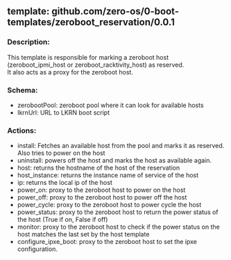 ## template: github.com/zero-os/0-boot-templates/zeroboot_reservation/0.0.1

### Description:

This template is responsible for marking a zeroboot host (zeroboot_ipmi_host or zeroboot_racktivity_host) as reserved.  
It also acts as a proxy for the zeroboot host.

### Schema:

- zerobootPool: zeroboot pool where it can look for available hosts
- lkrnUrl: URL to LKRN boot script

### Actions:

- install: Fetches an available host from the pool and marks it as reserved. Also tries to power on the host
- uninstall: powers off the host and marks the host as available again.
- host: returns the hostname of the host of the reservation
- host_instance: returns the instance name of service of the host
- ip: returns the local ip of the host
- power_on: proxy to the zeroboot host to power on the host
- power_off: proxy to the zeroboot host to power off the host
- power_cycle: proxy to the zeroboot host to power cycle the host
- power_status: proxy to the zeroboot host to return the power status of the host (True if on, False if off)
- monitor: proxy to the zeroboot host to check if the power status on the host matches the last set by the host template
- configure_ipxe_boot: proxy to the zeroboot host to set the ipxe configuration.
